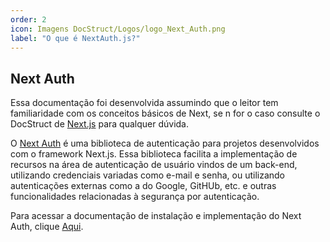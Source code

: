 ```yaml
---
order: 2
icon: Imagens DocStruct/Logos/logo_Next_Auth.png
label: "O que é NextAuth.js?"
---
```


## Next Auth

Essa documentação foi desenvolvida assumindo que o leitor tem familiaridade com os conceitos básicos de Next, se n for o caso consulte o DocStruct de [Next.js]() para qualquer dúvida.

O [Next Auth](https://next-auth.js.org/) é uma biblioteca de autenticação para projetos desenvolvidos com o framework Next.js.
Essa biblioteca facilita a implementação de recursos na área de autenticação de usuário vindos de um back-end, utilizando credenciais variadas como e-mail e senha, ou utilizando autenticações externas como a do Google, GitHUb, etc. e outras funcionalidades relacionadas à segurança por autenticação.

Para acessar a documentação de instalação e implementação do Next Auth, clique [Aqui](https://github.com/StructCE/DocStruct/blob/next_auth/Diretoria%20Projetos/next_auth/Implementa%C3%A7%C3%A3o.md).


